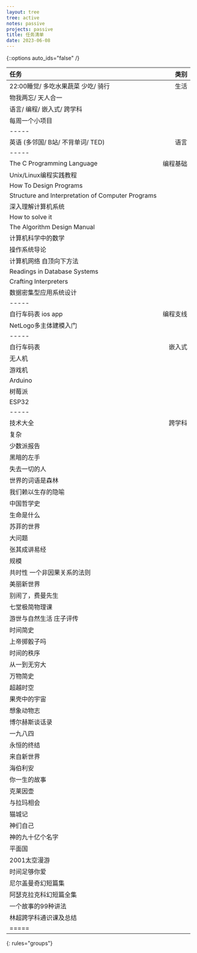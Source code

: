 ```yaml
---
layout: tree
tree: active
notes: passive
projects: passive
title: 任务清单
date: 2023-06-08
---
```



{::options auto_ids="false" /}


| 任务                                                         | 类别       |
|:-------------------------------------------------------------|-----------:|
| 22:00睡觉/ 多吃水果蔬菜 少吃/ 骑行                           | 生活       |
| 物我两忘/ 天人合一                                           |            |
| 语言/ 编程/ 嵌入式/ 跨学科                                   |            |
| 每周一个小项目                                               |            |
|-----
| 英语 (多邻国/ B站/ 不背单词/ TED)                            | 语言       |
|-----
| The C Programming Language                                   | 编程基础   |
| Unix/Linux编程实践教程                                       |            |
| How To Design Programs                                       |            |
| Structure and Interpretation of Computer Programs            |            |
| 深入理解计算机系统                                           |            |
| How to solve it                                              |            |
| The Algorithm Design Manual                                  |            |
| 计算机科学中的数学                                           |            |
| 操作系统导论                                                 |            |
| 计算机网络 自顶向下方法                                      |            |
| Readings in Database Systems                                 |            |
| Crafting Interpreters                                        |            |
| 数据密集型应用系统设计                                       |            |
|-----
| 自行车码表 ios app                                           | 编程支线   |
| NetLogo多主体建模入门                                        |            |
|-----
| 自行车码表                                                   | 嵌入式     |
| 无人机                                                       |            |
| 游戏机                                                       |            |
| Arduino                                                      |            |
| 树莓派                                                       |            |
| ESP32                                                        |            |
|-----
| 技术大全                                                     | 跨学科     |
| 复杂                                                         |            |
| 少数派报告                                                   |            |
| 黑暗的左手                                                   |            |
| 失去一切的人                                                 |            |
| 世界的词语是森林                                             |            |
| 我们赖以生存的隐喻                                           |            |
| 中国哲学史                                                   |            |
| 生命是什么                                                   |            |
| 苏菲的世界                                                   |            |
| 大问题                                                       |            |
| 张其成讲易经                                                 |            |
| 规模                                                         |            |
| 共时性 一个非因果关系的法则                                  |            |
| 美丽新世界                                                   |            |
| 别闹了，费曼先生                                             |            |
| 七堂极简物理课                                               |            |
| 游世与自然生活 庄子评传                                      |            |
| 时间简史                                                     |            |
| 上帝掷骰子吗                                                 |            |
| 时间的秩序                                                   |            |
| 从一到无穷大                                                 |            |
| 万物简史                                                     |            |
| 超越时空                                                     |            |
| 果壳中的宇宙                                                 |            |
| 想象动物志                                                   |            |
| 博尔赫斯谈话录                                               |            |
| 一九八四                                                     |            |
| 永恒的终结                                                   |            |
| 来自新世界                                                   |            |
| 海伯利安                                                     |            |
| 你一生的故事                                                 |            |
| 克莱因壶                                                     |            |
| 与拉玛相会                                                   |            |
| 猫城记                                                       |            |
| 神们自己                                                     |            |
| 神的九十亿个名字                                             |            |
| 平面国                                                       |            |
| 2001太空漫游                                                 |            |
| 时间足够你爱                                                 |            |
| 尼尔盖曼奇幻短篇集                                           |            |
| 阿瑟克拉克科幻短篇全集                                       |            |
| 一个故事的99种讲法                                           |            |
| 林超跨学科通识课及总结                                       |            |
|=====
{: rules="groups"}

